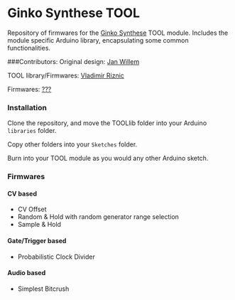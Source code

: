 # Ginko Synthese TOOL

Repository of firmwares for the [Ginko Synthese](http://www.ginkosynthese.com/) TOOL module.
Includes the module specific Arduino library, encapsulating some common functionalities.

###Contributors:
Original design: [Jan Willem](http://www.ginkosynthese.com/)

TOOL library/Firmwares:
[Vladimir Riznic](https://github.com/dgmt)

Firmwares:
[???](http://example.com)

### Installation

Clone the repository, and move the TOOLlib folder into your Arduino `libraries` folder.

Copy other folders into your `Sketches` folder.

Burn into your TOOL module as you would any other Arduino sketch.

### Firmwares

#### CV based
* CV Offset
* Random & Hold with random generator range selection
* Sample & Hold

#### Gate/Trigger based
* Probabilistic Clock Divider

#### Audio based
* Simplest Bitcrush